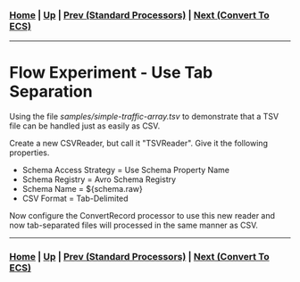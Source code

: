 ### [Home](../README.md) | [Up](experiments.md) | [Prev (Standard Processors)](experiment-standard_processors.md) | [Next (Convert To ECS)](experiment-convert_to_ecs.md)
---

# Flow Experiment - Use Tab Separation

Using the file *samples/simple-traffic-array.tsv* to demonstrate that a TSV file can be handled just as easily as CSV.

Create a new CSVReader, but call it "TSVReader". Give it the following properties.

* Schema Access Strategy = Use Schema Property Name
* Schema Registry = Avro Schema Registry
* Schema Name = ${schema.raw}
* CSV Format = Tab-Delimited

Now configure the ConvertRecord processor to use this new reader and now tab-separated files will processed in the same manner as CSV.

---
### [Home](../README.md) | [Up](experiments.md) | [Prev (Standard Processors)](experiment-standard_processors.md) | [Next (Convert To ECS)](experiment-convert_to_ecs.md)
